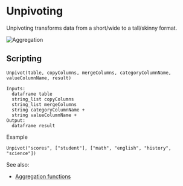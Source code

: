 <!-- TITLE: Unpivoting -->
<!-- SUBTITLE: -->

# Unpivoting

Unpivoting transforms data from a short/wide to a tall/skinny format.

![Aggregation](../uploads/gifs/aggregate.gif "Aggregation")

## Scripting


```
Unpivot(table, copyColumns, mergeColumns, categoryColumnName, valueColumnName, result)

Inputs:
  dataframe table
  string_list copyColumns
  string_list mergeColumns
  string categoryColumnName +
  string valueColumnName +
Output:
  dataframe result
```

Example
```
Unpivot("scores", ["student"], ["math", "english", "history", "science"])
```

See also:
* [Aggregation functions](../features/aggregation-functions.md)

